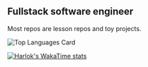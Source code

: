 ## Fullstack software engineer

Most repos are lesson repos and toy projects.

![Top Languages Card](https://github-readme-stats.vercel.app/api/top-langs/?username=nkrumahthis&show_icons=true&count_private=true&theme=transparent&layout=compact&langs_count=10)

[![Harlok's WakaTime stats](https://github-readme-stats.vercel.app/api/wakatime?username=nkrumahthis)](https://github.com/anuraghazra/github-readme-stats)
